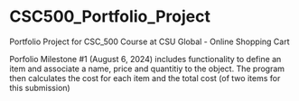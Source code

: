 # CSC500_Portfolio_Project

Portfolio Project for CSC_500 Course at CSU Global - Online Shopping Cart

Porfolio Milestone #1 (August 6, 2024) includes functionality to define an item and associate a name, price and quantitiy to the object. The program then calculates the cost for each item and the total cost (of two items for this submission)
